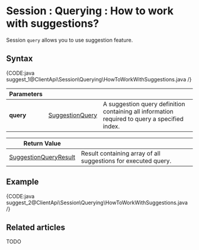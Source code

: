# Session : Querying : How to work with suggestions?

Session `query` allows you to use suggestion feature.

## Syntax

{CODE:java suggest_1@ClientApi\Session\Querying\HowToWorkWithSuggestions.java /}

| Parameters | | |
| ------------- | ------------- | ----- |
| **query** | [SuggestionQuery](../../../glossary/suggestion-query) | A suggestion query definition containing all information required to query a specified index. |

| Return Value | |
| ------------- | ----- |
| [SuggestionQueryResult]() | Result containing array of all suggestions for executed query. |

## Example

{CODE:java suggest_2@ClientApi\Session\Querying\HowToWorkWithSuggestions.java /}

## Related articles

TODO
